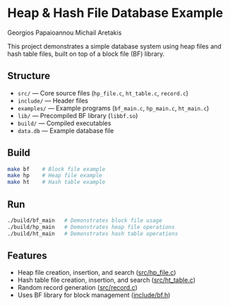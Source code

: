 # Heap & Hash File Database Example

Georgios Papaioannou
Michail Aretakis

This project demonstrates a simple database system using heap files and hash table files, built on top of a block file (BF) library.

## Structure

- `src/` — Core source files (`hp_file.c`, `ht_table.c`, `record.c`)
- `include/` — Header files
- `examples/` — Example programs (`bf_main.c`, `hp_main.c`, `ht_main.c`)
- `lib/` — Precompiled BF library (`libbf.so`)
- `build/` — Compiled executables
- `data.db` — Example database file

## Build

```sh
make bf    # Block file example
make hp    # Heap file example
make ht    # Hash table example
```

## Run

```sh
./build/bf_main   # Demonstrates block file usage
./build/hp_main   # Demonstrates heap file operations
./build/ht_main   # Demonstrates hash table operations
```

## Features

- Heap file creation, insertion, and search ([src/hp_file.c](src/hp_file.c))
- Hash table file creation, insertion, and search ([src/ht_table.c](src/ht_table.c))
- Random record generation ([src/record.c](src/record.c))
- Uses BF library for block management ([include/bf.h](include/bf.h))
